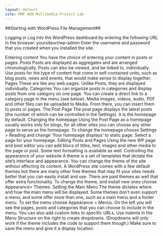 ```yaml
---
layout: default
site: MMP 460 Multimedia Project Lab
---
```


##Starting with WordPress File Management##

*Logging in*
Log into the WordPress dashboard by entering the following URL in the browser:
yoursiteurl/wp-admin
Enter the username and password that you created when you installed the site.

Entering content
You have the choice of entering your content in posts or pages.
Posts
Posts are displayed as aggregates and are arranged chronologically. Posts can also be viewed, and be linked to, individually. Use posts for the type of content that come in self-contained units, such as blog posts, news and events, that would make sense to display together.
Pages
These are like any web pages. Unlike Posts, they are displayed individually.
Categories
You can organize posts in categories and display posts from one category on one page. You can create a direct link to a category page in the menu (see below).
Media
Images, videos, audio, PDF and other files can be uploaded to Media. From there, you can insert them to posts or pages.
The Post Page
The post page displays the latest posts (the number of which can be controlled in the Settings). It is the homepage by default.
Changing the homepage
Using the Post Page as a homepage usually works only for blogs, for all other sites you  can choose any other page to serve as the homepage. To change the homepage choose Settings > Reading and change  ‘Your homepage displays’ to static page. Select a page for your homepage. 
Editing Posts and Pages
Using the new WP page and post editor you can add blocs of titles, text, images and other media to the page or post. Some text formatting is available as well.
Controlling the appearance of your website
A theme is a set of templates that dictate the site’s interface and appearance. You can change the theme of the site without affecting its content. A WordPress site comes with a few default themes but there are many other free themes that may fit your sites needs better that you can easily install and use. There are paid themes as well that offer extra functionality. To change the theme, and install new ones choose Appearance> Themes.
Setting the Main Menu
The theme dictates where and how the main menu will be displayed. Some themes don’t even support a menu, and some offer more than one, such as a main menu and a footer menu. To set the menu choose Appearance > Menus. On the left you will see the pages, posts and categories that you can choose to include in the menu. You can also add custom links to specific URLs. Use indents in the Menu Structure on the right to create dropdowns. (Dropdowns will only work if the theme includes the code to support them though.) Make sure to save the menu and give it a display location. 
